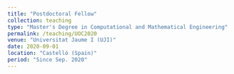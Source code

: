 ```yaml
---
title: "Postdoctoral Fellow"
collection: teaching
type: "Master's Degree in Computational and Mathematical Engineering"
permalink: /teaching/UOC2020
venue: "Universitat Jaume I (UJI)"
date: 2020-09-01
location: "Castelló (Spain)"
period: "Since Sep. 2020"
---
```


